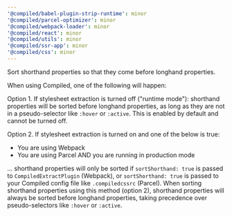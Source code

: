 ```yaml
---
'@compiled/babel-plugin-strip-runtime': minor
'@compiled/parcel-optimizer': minor
'@compiled/webpack-loader': minor
'@compiled/react': minor
'@compiled/utils': minor
'@compiled/ssr-app': minor
'@compiled/css': minor
---
```


Sort shorthand properties so that they come before longhand properties.

When using Compiled, one of the following will happen:

Option 1. If stylesheet extraction is turned off ("runtime mode"): shorthand properties will be sorted before longhand properties, as long as they are not in a pseudo-selector like `:hover` or `:active`. This is enabled by default and cannot be turned off.

Option 2. If stylesheet extraction is turned on and one of the below is true:

- You are using Webpack
- You are using Parcel AND you are running in production mode

... shorthand properties will only be sorted if `sortShorthand: true` is passed to `CompiledExtractPlugin` (Webpack), or `sortShorthand: true` is passed to your Compiled config file like `.compiledcssrc` (Parcel). When sorting shorthand properties using this method (option 2), shorthand properties will always be sorted before longhand properties, taking precedence over pseudo-selectors like `:hover` or `:active`.
